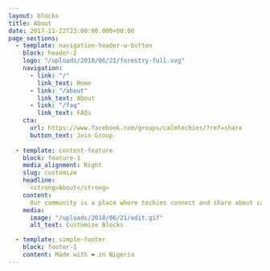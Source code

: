```yaml
---
layout: blocks
title: About
date: 2017-11-22T23:00:00.000+00:00
page_sections:
  - template: navigation-header-w-button
    block: header-2
    logo: "/uploads/2018/06/21/forestry-full.svg"
    navigation:
      - link: "/"
        link_text: Home
      - link: "/about"
        link_text: About
      - link: "/faq"
        link_text: FAQs
    cta:
      url: https://www.facebook.com/groups/calmtechies/?ref=share
      button_text: Join Group
  
  - template: content-feature
    block: feature-1
    media_alignment: Right
    slug: customize
    headline:
      <strong>About</strong>
    content:
      Our community is a place where techies connect and share about calmly navigating life and tech career with the stoic principles of Wisdom, Courage, Justice, Temperance
    media:
      image: "/uploads/2018/06/21/edit.gif"
      alt_text: Customize Blocks

  - template: simple-footer
    block: footer-1
    content: Made with ❤︎ in Nigeria
---
```

